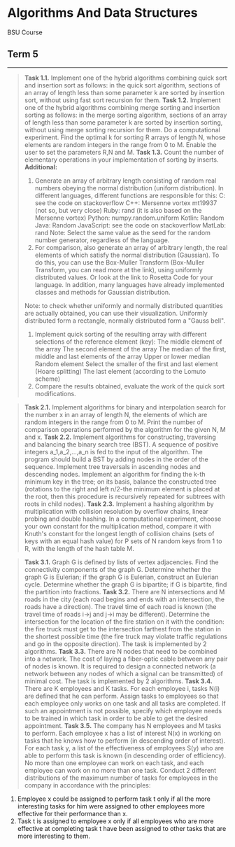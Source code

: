 # Algorithms And Data Structures

BSU Course

## Term 5

---

> **Task 1.1.** Implement one of the hybrid algorithms combining quick sort and insertion sort as follows: in the quick sort algorithm, sections of an array of length less than some parameter k are sorted by insertion sort, without using fast sort recursion for them.
**Task 1.2.** Implement one of the hybrid algorithms combining merge sorting and insertion sorting as follows: in the merge sorting algorithm, sections of an array of length less than some parameter k are sorted by insertion sorting, without using merge sorting recursion for them.
Do a computational experiment. Find the optimal k for sorting R arrays of length N, whose elements are random integers in the range from 0 to M.
Enable the user to set the parameters R,N and M.
**Task 1.3.** Count the number of elementary operations in your implementation of sorting by inserts.
**Additional:**
> 
> 1. Generate an array of arbitrary length consisting of random real numbers obeying the normal distribution (uniform distribution). In different languages, different functions are responsible for this:
> C: see the code on stackoverflow
> C++: Mersenne vortex mt19937 (not so, but very close)
> Ruby: rand (it is also based on the Mersenne vortex)
> Python: numpy.random.uniform
> Kotlin: Random
> Java: Random
> JavaScript: see the code on stackoverflow
> MatLab: rand
> Note: Select the same value as the seed for the random number generator, regardless of the language.
> 2. For comparison, also generate an array of arbitrary length, the real elements of which satisfy the normal distribution (Gaussian). To do this, you can use the Box-Muller Transform (Box-Muller Transform, you can read more at the link), using uniformly distributed values. Or look at the link to Rosetta Code for your language. In addition, many languages have already implemented classes and methods for Gaussian distribution.
> 
> Note: to check whether uniformly and normally distributed quantities are actually obtained, you can use their visualization. Uniformly distributed form a rectangle, normally distributed form a "Gauss bell".
> 
> 1. Implement quick sorting of the resulting array with different selections of the reference element (key):
> The middle element of the array
> The second element of the array
> The median of the first, middle and last elements of the array
> Upper or lower median
> Random element
> Select the smaller of the first and last element (Hoare splitting)
> The last element (according to the Lomuto scheme)
> 2. Compare the results obtained, evaluate the work of the quick sort modifications.
> 

> **Task 2.1.** Implement algorithms for binary and interpolation search for the number x in an array of length N, the elements of which are random integers in the range from 0 to M. Print the number of comparison operations performed by the algorithm for the given N, M and x.
**Task 2.2.** Implement algorithms for constructing, traversing and balancing the binary search tree (BST). A sequence of positive integers a_1,a_2,...,a_n is fed to the input of the algorithm. The program should build a BST by adding nodes in the order of the sequence. Implement tree traversals in ascending nodes and descending nodes. Implement an algorithm for finding the k-th minimum key in the tree; on its basis, balance the constructed tree (rotations to the right and left n/2-the minimum element is placed at the root, then this procedure is recursively repeated for subtrees with roots in child nodes).
**Task 2.3.** Implement a hashing algorithm by multiplication with collision resolution by overflow chains, linear probing and double hashing. In a computational experiment, choose your own constant for the multiplication method, compare it with Knuth's constant for the longest length of collision chains (sets of keys with an equal hash value) for P sets of N random keys from 1 to R, with the length of the hash table M.
> 

> **Task 3.1.** Graph G is defined by lists of vertex adjacencies. Find the connectivity components of the graph G. Determine whether the graph G is Eulerian; if the graph G is Eulerian, construct an Eulerian cycle. Determine whether the graph G is bipartite; if G is bipartite, find the partition into fractions.
**Task 3.2.** There are N intersections and M roads in the city (each road begins and ends with an intersection, the roads have a direction). The travel time of each road is known (the travel time of roads i->j and j->i may be different). Determine the intersection for the location of the fire station on it with the condition: the fire truck must get to the intersection farthest from the station in the shortest possible time (the fire truck may violate traffic regulations and go in the opposite direction). The task is implemented by 2 algorithms.
**Task 3.3.** There are N nodes that need to be combined into a network. The cost of laying a fiber-optic cable between any pair of nodes is known. It is required to design a connected network (a network between any nodes of which a signal can be transmitted) of minimal cost. The task is implemented by 2 algorithms.
**Task 3.4.** There are K employees and K tasks. For each employee i, tasks N(i) are defined that he can perform. Assign tasks to employees so that each employee only works on one task and all tasks are completed. If such an appointment is not possible, specify which employee needs to be trained in which task in order to be able to get the desired appointment.
**Task 3.5.** The company has N employees and M tasks to perform. Each employee x has a list of interest N(x) in working on tasks that he knows how to perform (in descending order of interest). For each task y, a list of the effectiveness of employees S(y) who are able to perform this task is known (in descending order of efficiency). No more than one employee can work on each task, and each employee can work on no more than one task. Conduct 2 different distributions of the maximum number of tasks for employees in the company in accordance with the principles:
1. Employee x could be assigned to perform task t only if all the more interesting tasks for        him were assigned to other employees more effective for their performance than x.
2. Task t is assigned to employee x only if all employees who are more effective at completing task t have been assigned to other tasks that are more interesting to them.
>
